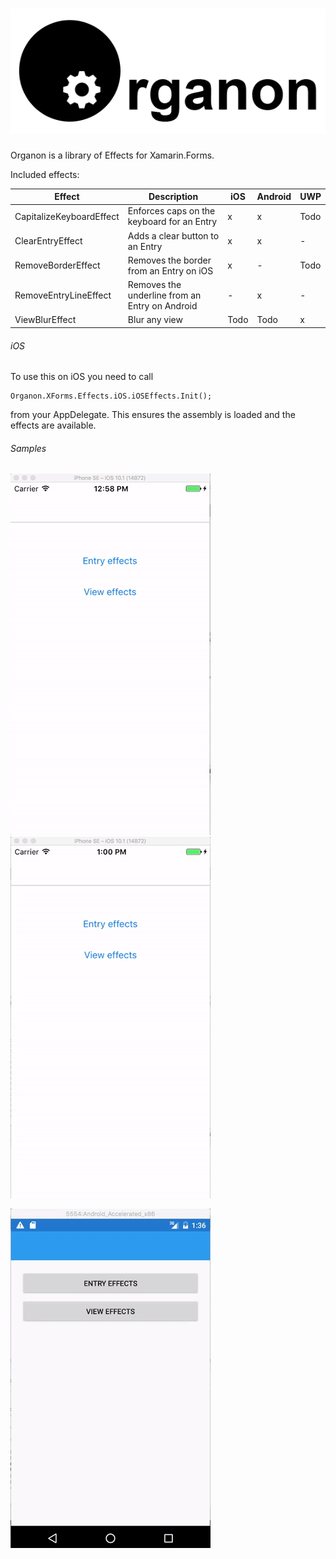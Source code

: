 ![Organon logo](Media/OrganonLogoL.png)
=======

Organon is a library of Effects for Xamarin.Forms.

Included effects:

| Effect                     | Description | iOS | Android | UWP |
|----------------------------|-------------|-----|---------|-----|
| CapitalizeKeyboardEffect | Enforces caps on the keyboard for an Entry | x | x | Todo |
| ClearEntryEffect | Adds a clear button to an Entry | x | x | - |
| RemoveBorderEffect | Removes the border from an Entry on iOS | x | - | Todo |
| RemoveEntryLineEffect | Removes the underline from an Entry on Android | - | x | - |
| ViewBlurEffect | Blur any view | Todo | Todo | x |


###### iOS

To use this on iOS you need to call

```
Organon.XForms.Effects.iOS.iOSEffects.Init();
```

from your AppDelegate. This ensures the assembly is loaded and the effects are available.

###### Samples

![ClearEntryEffect and CapitalizeKeyboardEffect](Media/ClearEntryAndAllCaps_thumb.gif) ![RemoveBorderEffect](Media/NoBorders_thumb.gif)

![Android Effects](Media/AndroidEffects_thumb.gif)